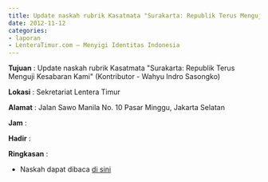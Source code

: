 ```yaml
---
title: Update naskah rubrik Kasatmata "Surakarta: Republik Terus Menguji Kesabaran Kami" (Kontributor - Wahyu Indro Sasongko)
date: 2012-11-12
categories:
- laporan
- LenteraTimur.com – Menyigi Identitas Indonesia
---
```


**Tujuan** : Update naskah rubrik Kasatmata "Surakarta: Republik Terus Menguji Kesabaran Kami" (Kontributor - Wahyu Indro Sasongko)

**Lokasi** : Sekretariat Lentera Timur 

**Alamat** : Jalan Sawo Manila No. 10 Pasar Minggu, Jakarta Selatan

**Jam** : 

**Hadir** :  


**Ringkasan** : 
* Naskah dapat dibaca [di sini](http://www.lenteratimur.com/2012/11/surakarta-republik-terus-menguji-kesabaran-kami/)
